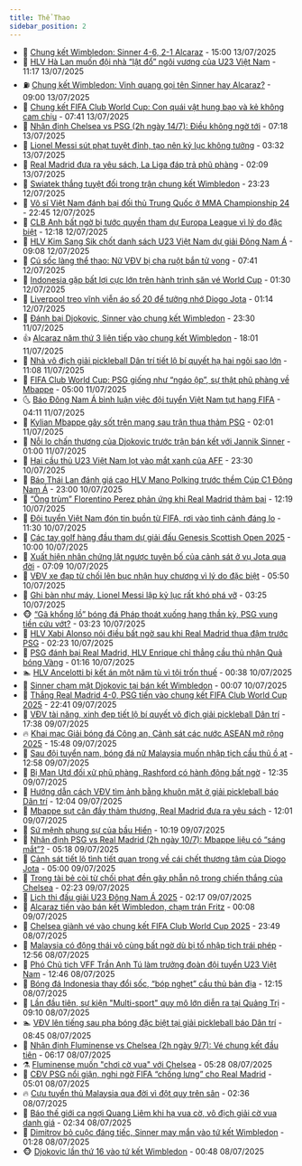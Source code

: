 ```yaml
---
title: Thể Thao
sidebar_position: 2
---
```


<!-- dantri-the-thao:START -->
- 🎡 [Chung kết Wimbledon: Sinner 4-6, 2-1 Alcaraz](https://dantri.com.vn/the-thao/chung-ket-wimbledon-sinner-4-6-2-1-alcaraz-20250713220020223.htm) - 15:00 13/07/2025
- 💯 [HLV Hà Lan muốn đội nhà “lật đổ” ngôi vương của U23 Việt Nam](https://dantri.com.vn/the-thao/hlv-ha-lan-muon-doi-nha-lat-do-ngoi-vuong-cua-u23-viet-nam-20250713181702008.htm) - 11:17 13/07/2025
- ⛽️ [Chung kết Wimbledon: Vinh quang gọi tên Sinner hay Alcaraz?](https://dantri.com.vn/the-thao/chung-ket-wimbledon-vinh-quang-goi-ten-sinner-hay-alcaraz-20250713081628868.htm) - 09:00 13/07/2025
- 💃 [Chung kết FIFA Club World Cup: Con quái vật hung bạo và kẻ không cam chịu](https://dantri.com.vn/the-thao/chung-ket-fifa-club-world-cup-con-quai-vat-hung-bao-va-ke-khong-cam-chiu-20250713011651622.htm) - 07:41 13/07/2025
- 🌈 [Nhận định Chelsea vs PSG &lpar;2h ngày 14/7&rpar;: Điều không ngờ tới](https://dantri.com.vn/the-thao/nhan-dinh-chelsea-vs-psg-2h-ngay-147-dieu-khong-ngo-toi-20250713141802357.htm) - 07:18 13/07/2025
- 🦅 [Lionel Messi sút phạt tuyệt đỉnh, tạo nên kỷ lục không tưởng](https://dantri.com.vn/the-thao/lionel-messi-sut-phat-tuyet-dinh-tao-nen-ky-luc-khong-tuong-20250713103155893.htm) - 03:32 13/07/2025
- 🌝 [Real Madrid đưa ra yêu sách, La Liga đáp trả phũ phàng](https://dantri.com.vn/the-thao/real-madrid-dua-ra-yeu-sach-la-liga-dap-tra-phu-phang-20250713090920025.htm) - 02:09 13/07/2025
- 🚀 [Swiatek thắng tuyệt đối trong trận chung kết Wimbledon](https://dantri.com.vn/the-thao/swiatek-thang-tuyet-doi-trong-tran-chung-ket-wimbledon-20250713062255816.htm) - 23:23 12/07/2025
- 🎉 [Võ sĩ Việt Nam đánh bại đối thủ Trung Quốc ở MMA Championship 24](https://dantri.com.vn/the-thao/vo-si-viet-nam-danh-bai-doi-thu-trung-quoc-o-mma-championship-24-20250713064602228.htm) - 22:45 12/07/2025
- 📝 [CLB Anh bất ngờ bị tước quyền tham dự Europa League vì lý do đặc biệt](https://dantri.com.vn/the-thao/clb-anh-bat-ngo-bi-tuoc-quyen-tham-du-europa-league-vi-ly-do-dac-biet-20250712151716239.htm) - 12:18 12/07/2025
- 🦄 [HLV Kim Sang Sik chốt danh sách U23 Việt Nam dự giải Đông Nam Á](https://dantri.com.vn/the-thao/hlv-kim-sang-sik-chot-danh-sach-u23-viet-nam-du-giai-dong-nam-a-20250712160602381.htm) - 09:08 12/07/2025
- 🎉 [Cú sốc làng thể thao: Nữ VĐV bị cha ruột bắn tử vong](https://dantri.com.vn/the-thao/cu-soc-lang-the-thao-nu-vdv-bi-cha-ruot-ban-tu-vong-20250712144131500.htm) - 07:41 12/07/2025
- 💼 [Indonesia gặp bất lợi cực lớn trên hành trình săn vé World Cup](https://dantri.com.vn/the-thao/indonesia-gap-bat-loi-cuc-lon-tren-hanh-trinh-san-ve-world-cup-20250712083016439.htm) - 01:30 12/07/2025
- 🤡 [Liverpool treo vĩnh viễn áo số 20 để tưởng nhớ Diogo Jota](https://dantri.com.vn/the-thao/liverpool-treo-vinh-vien-ao-so-20-de-tuong-nho-diogo-jota-20250712081429886.htm) - 01:14 12/07/2025
- 🦆 [Đánh bại Djokovic, Sinner vào chung kết Wimbledon](https://dantri.com.vn/the-thao/danh-bai-djokovic-sinner-vao-chung-ket-wimbledon-20250712062733749.htm) - 23:30 11/07/2025
- 👍 [Alcaraz năm thứ 3 liên tiếp vào chung kết Wimbledon](https://dantri.com.vn/the-thao/alcaraz-nam-thu-3-lien-tiep-vao-chung-ket-wimbledon-20250711230124418.htm) - 18:01 11/07/2025
- 💼 [Nhà vô địch giải pickleball Dân trí tiết lộ bí quyết hạ hai ngôi sao lớn](https://dantri.com.vn/the-thao/nha-vo-dich-giai-pickleball-dan-tri-tiet-lo-bi-quyet-ha-hai-ngoi-sao-lon-20250711113242700.htm) - 11:08 11/07/2025
- 🦒 [FIFA Club World Cup: PSG giống như “ngáo ộp”, sự thật phũ phàng về Mbappe](https://dantri.com.vn/the-thao/fifa-club-world-cup-psg-giong-nhu-ngao-op-su-that-phu-phang-ve-mbappe-20250710230944700.htm) - 05:00 11/07/2025
- 🌜 [Báo Đông Nam Á bình luận việc đội tuyển Việt Nam tụt hạng FIFA](https://dantri.com.vn/the-thao/bao-dong-nam-a-binh-luan-viec-doi-tuyen-viet-nam-tut-hang-fifa-20250710225454784.htm) - 04:11 11/07/2025
- 🦆 [Kylian Mbappe gây sốt trên mạng sau trận thua thảm PSG](https://dantri.com.vn/the-thao/kylian-mbappe-gay-sot-tren-mang-sau-tran-thua-tham-psg-20250710234010912.htm) - 02:01 11/07/2025
- 💪 [Nỗi lo chấn thương của Djokovic trước trận bán kết với Jannik Sinner](https://dantri.com.vn/the-thao/noi-lo-chan-thuong-cua-djokovic-truoc-tran-ban-ket-voi-jannik-sinner-20250711064643304.htm) - 01:00 11/07/2025
- 🧠 [Hai cầu thủ U23 Việt Nam lọt vào mắt xanh của AFF](https://dantri.com.vn/the-thao/hai-cau-thu-u23-viet-nam-lot-vao-mat-xanh-cua-aff-20250711000314657.htm) - 23:30 10/07/2025
- 🦄 [Báo Thái Lan đánh giá cao HLV Mano Polking trước thềm Cúp C1 Đông Nam Á](https://dantri.com.vn/the-thao/bao-thai-lan-danh-gia-cao-hlv-mano-polking-truoc-them-cup-c1-dong-nam-a-20250710133002615.htm) - 23:00 10/07/2025
- 🥸 [“Ông trùm” Florentino Perez phản ứng khi Real Madrid thảm bại](https://dantri.com.vn/the-thao/ong-trum-florentino-perez-phan-ung-khi-real-madrid-tham-bai-20250710191944688.htm) - 12:19 10/07/2025
- 🤠 [Đội tuyển Việt Nam đón tin buồn từ FIFA, rơi vào tình cảnh đáng lo](https://dantri.com.vn/the-thao/doi-tuyen-viet-nam-don-tin-buon-tu-fifa-roi-vao-tinh-canh-dang-lo-20250710181427952.htm) - 11:30 10/07/2025
- 👺 [Các tay golf hàng đầu tham dự giải đấu Genesis Scottish Open 2025](https://dantri.com.vn/the-thao/cac-tay-golf-hang-dau-tham-du-giai-dau-genesis-scottish-open-2025-20250710134510458.htm) - 10:00 10/07/2025
- 📝 [Xuất hiện nhân chứng lật ngược tuyên bố của cảnh sát ở vụ Jota qua đời](https://dantri.com.vn/the-thao/xuat-hien-nhan-chung-lat-nguoc-tuyen-bo-cua-canh-sat-o-vu-jota-qua-doi-20250710133957565.htm) - 07:09 10/07/2025
- 🦆 [VĐV xe đạp từ chối lên bục nhận huy chương vì lý do đặc biệt](https://dantri.com.vn/the-thao/vdv-xe-dap-tu-choi-len-buc-nhan-huy-chuong-vi-ly-do-dac-biet-20250710125032016.htm) - 05:50 10/07/2025
- 🥳 [Ghi bàn như máy, Lionel Messi lập kỷ lục rất khó phá vỡ](https://dantri.com.vn/the-thao/ghi-ban-nhu-may-lionel-messi-lap-ky-luc-rat-kho-pha-vo-20250710092520807.htm) - 03:25 10/07/2025
- 🐵 [“Gã khổng lồ” bóng đá Pháp thoát xuống hạng thần kỳ, PSG vung tiền cứu vớt?](https://dantri.com.vn/the-thao/ga-khong-lo-bong-da-phap-thoat-xuong-hang-than-ky-psg-vung-tien-cuu-vot-20250710102330644.htm) - 03:23 10/07/2025
- 🤩 [HLV Xabi Alonso nói điều bất ngờ sau khi Real Madrid thua đậm trước PSG](https://dantri.com.vn/the-thao/hlv-xabi-alonso-noi-dieu-bat-ngo-sau-khi-real-madrid-thua-dam-truoc-psg-20250710085207170.htm) - 02:23 10/07/2025
- 🤠 [PSG đánh bại Real Madrid, HLV Enrique chỉ thẳng cầu thủ nhận Quả bóng Vàng](https://dantri.com.vn/the-thao/psg-danh-bai-real-madrid-hlv-enrique-chi-thang-cau-thu-nhan-qua-bong-vang-20250710071151987.htm) - 01:16 10/07/2025
- 🏊 [HLV Ancelotti bị kết án một năm tù vì tội trốn thuế](https://dantri.com.vn/the-thao/hlv-ancelotti-bi-ket-an-mot-nam-tu-vi-toi-tron-thue-20250710073820775.htm) - 00:38 10/07/2025
- 🗽 [Sinner chạm mặt Djokovic tại bán kết Wimbledon](https://dantri.com.vn/the-thao/sinner-cham-mat-djokovic-tai-ban-ket-wimbledon-20250710070537120.htm) - 00:07 10/07/2025
- 🚀 [Thắng Real Madrid 4-0, PSG tiến vào chung kết FIFA Club World Cup 2025](https://dantri.com.vn/the-thao/thang-real-madrid-4-0-psg-tien-vao-chung-ket-fifa-club-world-cup-2025-20250710054059192.htm) - 22:41 09/07/2025
- 🎉 [VĐV tài năng, xinh đẹp tiết lộ bí quyết vô địch giải pickleball Dân trí](https://dantri.com.vn/the-thao/vdv-tai-nang-xinh-dep-tiet-lo-bi-quyet-vo-dich-giai-pickleball-dan-tri-20250709140118550.htm) - 17:38 09/07/2025
- 🔥 [Khai mạc Giải bóng đá Công an, Cảnh sát các nước ASEAN mở rộng 2025](https://dantri.com.vn/the-thao/khai-mac-giai-bong-da-cong-an-canh-sat-cac-nuoc-asean-mo-rong-2025-20250709222740793.htm) - 15:48 09/07/2025
- 🎉 [Sau đội tuyển nam, bóng đá nữ Malaysia muốn nhập tịch cầu thủ ồ ạt](https://dantri.com.vn/the-thao/sau-doi-tuyen-nam-bong-da-nu-malaysia-muon-nhap-tich-cau-thu-o-at-20250709150150722.htm) - 12:58 09/07/2025
- 🎡 [Bị Man Utd đối xử phũ phàng, Rashford có hành động bất ngờ](https://dantri.com.vn/the-thao/bi-man-utd-doi-xu-phu-phang-rashford-co-hanh-dong-bat-ngo-20250709193457166.htm) - 12:35 09/07/2025
- 🐻 [Hướng dẫn cách VĐV tìm ảnh bằng khuôn mặt ở giải pickleball báo Dân trí](https://dantri.com.vn/the-thao/huong-dan-cach-vdv-tim-anh-bang-khuon-mat-o-giai-pickleball-bao-dan-tri-20250709160341857.htm) - 12:04 09/07/2025
- 🌊 [Mbappe sụt cân đầy thảm thương, Real Madrid đưa ra yêu sách](https://dantri.com.vn/the-thao/mbappe-sut-can-day-tham-thuong-real-madrid-dua-ra-yeu-sach-20250709164208672.htm) - 12:01 09/07/2025
- 💃 [Sứ mệnh phụng sự của bầu Hiển](https://dantri.com.vn/the-thao/su-menh-phung-su-cua-bau-hien-20250709170302952.htm) - 10:19 09/07/2025
- 🤔 [Nhận định PSG vs Real Madrid &lpar;2h ngày 10/7&rpar;: Mbappe liệu có “sáng mắt”?](https://dantri.com.vn/the-thao/nhan-dinh-psg-vs-real-madrid-2h-ngay-107-mbappe-lieu-co-sang-mat-20250709121619498.htm) - 05:18 09/07/2025
- 🤭 [Cảnh sát tiết lộ tình tiết quan trọng về cái chết thương tâm của Diogo Jota](https://dantri.com.vn/the-thao/canh-sat-tiet-lo-tinh-tiet-quan-trong-ve-cai-chet-thuong-tam-cua-diogo-jota-20250709114716239.htm) - 05:00 09/07/2025
- 👹 [Trọng tài bẻ còi từ chối phạt đền gây phẫn nộ trong chiến thắng của Chelsea](https://dantri.com.vn/the-thao/trong-tai-be-coi-tu-choi-phat-den-gay-phan-no-trong-chien-thang-cua-chelsea-20250709092353349.htm) - 02:23 09/07/2025
- 🗽 [Lịch thi đấu giải U23 Đông Nam Á 2025](https://dantri.com.vn/the-thao/lich-thi-dau-giai-u23-dong-nam-a-2025-20250709091342835.htm) - 02:17 09/07/2025
- 🥳 [Alcaraz tiến vào bán kết Wimbledon, chạm trán Fritz](https://dantri.com.vn/the-thao/alcaraz-tien-vao-ban-ket-wimbledon-cham-tran-fritz-20250709070731718.htm) - 00:08 09/07/2025
- 💃 [Chelsea giành vé vào chung kết FIFA Club World Cup 2025](https://dantri.com.vn/the-thao/chelsea-gianh-ve-vao-chung-ket-fifa-club-world-cup-2025-20250709064859922.htm) - 23:49 08/07/2025
- 🧰 [Malaysia có động thái vô cùng bất ngờ dù bị tố nhập tịch trái phép](https://dantri.com.vn/the-thao/malaysia-co-dong-thai-vo-cung-bat-ngo-du-bi-to-nhap-tich-trai-phep-20250708195549333.htm) - 12:56 08/07/2025
- 💪 [Phó Chủ tịch VFF Trần Anh Tú làm trưởng đoàn đội tuyển U23 Việt Nam](https://dantri.com.vn/the-thao/pho-chu-tich-vff-tran-anh-tu-lam-truong-doan-doi-tuyen-u23-viet-nam-20250708184524657.htm) - 12:46 08/07/2025
- 🚀 [Bóng đá Indonesia thay đổi sốc, “bóp nghẹt” cầu thủ bản địa](https://dantri.com.vn/the-thao/bong-da-indonesia-thay-doi-soc-bop-nghet-cau-thu-ban-dia-20250708190118958.htm) - 12:15 08/07/2025
- 🤠 [Lần đầu tiên, sự kiện &quot;Multi-sport&quot; quy mô lớn diễn ra tại Quảng Trị](https://dantri.com.vn/the-thao/lan-dau-tien-su-kien-multi-sport-quy-mo-lon-dien-ra-tai-quang-tri-20250708151107349.htm) - 09:10 08/07/2025
- 🏊 [VĐV lên tiếng sau pha bóng đặc biệt tại giải pickleball báo Dân trí](https://dantri.com.vn/the-thao/vdv-len-tieng-sau-pha-bong-dac-biet-tai-giai-pickleball-bao-dan-tri-20250708134749206.htm) - 08:45 08/07/2025
- 🦄 [Nhận định Fluminense vs Chelsea &lpar;2h ngày 9/7&rpar;: Vé chung kết đầu tiên](https://dantri.com.vn/the-thao/nhan-dinh-fluminense-vs-chelsea-2h-ngay-97-ve-chung-ket-dau-tien-20250708131549320.htm) - 06:17 08/07/2025
- ⚗️ [Fluminense muốn &quot;chơi cờ vua&quot; với Chelsea](https://dantri.com.vn/the-thao/fluminense-muon-choi-co-vua-voi-chelsea-20250708122401902.htm) - 05:28 08/07/2025
- 🥷 [CĐV PSG nổi giận, nghi ngờ FIFA “chống lưng” cho Real Madrid](https://dantri.com.vn/the-thao/cdv-psg-noi-gian-nghi-ngo-fifa-chong-lung-cho-real-madrid-20250708115943823.htm) - 05:01 08/07/2025
- 🔥 [Cựu tuyển thủ Malaysia qua đời vì đột quỵ trên sân](https://dantri.com.vn/the-thao/cuu-tuyen-thu-malaysia-qua-doi-vi-dot-quy-tren-san-20250708091447008.htm) - 02:36 08/07/2025
- 🦅 [Báo thế giới ca ngợi Quang Liêm khi hạ vua cờ, vô địch giải cờ vua danh giá](https://dantri.com.vn/the-thao/bao-the-gioi-ca-ngoi-quang-liem-khi-ha-vua-co-vo-dich-giai-co-vua-danh-gia-20250708093358720.htm) - 02:34 08/07/2025
- 🌝 [Dimitrov bỏ cuộc đáng tiếc, Sinner may mắn vào tứ kết Wimbledon](https://dantri.com.vn/the-thao/dimitrov-bo-cuoc-dang-tiec-sinner-may-man-vao-tu-ket-wimbledon-20250708082658401.htm) - 01:28 08/07/2025
- 🐵 [Djokovic lần thứ 16 vào tứ kết Wimbledon](https://dantri.com.vn/the-thao/djokovic-lan-thu-16-vao-tu-ket-wimbledon-20250708074802457.htm) - 00:48 08/07/2025<!-- dantri-the-thao:END -->
